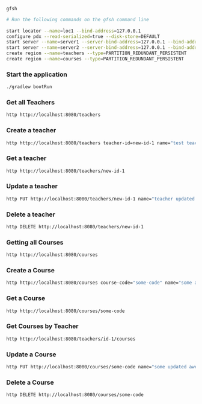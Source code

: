 ```bash
gfsh

# Run the following commands on the gfsh command line
 
start locator --name=loc1 --bind-address=127.0.0.1
configure pdx --read-serialized=true --disk-store=DEFAULT
start server --name=server1 --server-bind-address=127.0.0.1 --bind-address=127.0.0.1
start server --name=server2 --server-bind-address=127.0.0.1 --bind-address=127.0.0.1 --server-port=40405
create region --name=teachers --type=PARTITION_REDUNDANT_PERSISTENT
create region --name=courses --type=PARTITION_REDUNDANT_PERSISTENT
```


### Start the application
```bash
./gradlew bootRun
```

### Get all Teachers

```bash
http http://localhost:8080/teachers
```

### Create a teacher
```bash
http http://localhost:8080/teachers teacher-id=new-id-1 name="test teacher 1" department="mathematics"
```

### Get a teacher
```bash
http http://localhost:8080/teachers/new-id-1
```


### Update a teacher
```bash
http PUT http://localhost:8080/teachers/new-id-1 name="teacher updated - 1" department="new department"
```

### Delete a teacher
```bash
http DELETE http://localhost:8080/teachers/new-id-1
```

### Getting all Courses

```bash
http http://localhost:8080/courses
```

### Create a Course
```bash
http http://localhost:8080/courses course-code="some-code" name="some awesome course" description="some description" teacher-id="id-1"
```

### Get a Course
```bash
http http://localhost:8080/courses/some-code
```

### Get Courses by Teacher
```bash
http http://localhost:8080/teachers/id-1/courses
```

### Update a Course
```bash
http PUT http://localhost:8080/courses/some-code name="some updated awesome course" description="some description"
```

### Delete a Course
```bash
http DELETE http://localhost:8080/courses/some-code
```